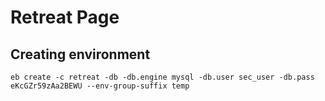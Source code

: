 # Retreat Page

## Creating environment
`eb create -c retreat -db -db.engine mysql -db.user sec_user -db.pass eKcGZr59zAa2BEWU --env-group-suffix temp`
